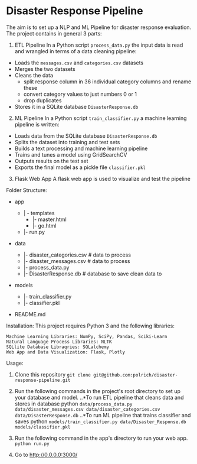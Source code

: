 # Disaster Response Pipeline
The aim is to set up a NLP and ML Pipeline for disaster response evaluation.
The project contains in general 3 parts:

1. ETL Pipeline
In a Python script `process_data.py` the input data is read and wrangled in terms of a data cleaning pipeline:
- Loads the `messages.csv` and `categories.csv` datasets
- Merges the two datasets
- Cleans the data
  - split response column in 36 individual category columns and rename these
  - convert category values to just numbers 0 or 1
  - drop duplicates
- Stores it in a SQLite database `DisasterResponse.db`

2. ML Pipeline
In a Python script `train_classifier.py` a machine learning pipeline is written:
- Loads data from the SQLite database `DisasterResponse.db`
- Splits the dataset into training and test sets
- Builds a text processing and machine learning pipeline
- Trains and tunes a model using GridSearchCV
- Outputs results on the test set
- Exports the final model as a pickle file `classifier.pkl`

3. Flask Web App
A flask web app is used to visualize and test the pipeline


Folder Structure:
* app
    * | - templates
        * |- master.html 
        * |- go.html 
    * |- run.py 

* data
   * |- disaster_categories.csv  # data to process 
   * |- disaster_messages.csv  # data to process
   * |- process_data.py
   * |- DisasterResponse.db   # database to save clean data to
   
* models
   * |- train_classifier.py
   * |- classifier.pkl 

* README.md

Installation:
This project requires Python 3 and the following libraries:

```
Machine Learning Libraries: NumPy, SciPy, Pandas, Sciki-Learn
Natural Language Process Libraries: NLTK
SQLlite Database Libraqries: SQLalchemy
Web App and Data Visualization: Flask, Plotly
```

Usage:
1. Clone this repository
`git clone git@github.com:polrich/disaster-response-pipeline.git`

2. Run the following commands in the project's root directory to set up your database and model.
..*To run ETL pipeline that cleans data and stores in database python `data/process_data.py data/disaster_messages.csv data/disaster_categories.csv data/DisasterResponse.db`
..*To run ML pipeline that trains classifier and saves python `models/train_classifier.py data/Disaster_Response.db models/classifier.pkl`
   
3. Run the following command in the app's directory to run your web app. `python run.py`

4. Go to http://0.0.0.0:3000/
